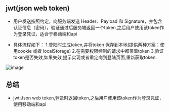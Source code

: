 

## jwt(json web token)
- 用户发送按照约定，向服务端发送 Header、Payload 和 Signature，并包含认证信息（密码），验证通过后服务端返回一个token,之后用户使用该token作为登录凭证，适合于移动端和api


- 具体流程如下：
  1.登陆时生成token,并将token 保存到本地(提供两种方案：使用cookie 或者 localStorage)
  2.在需要权限控制的请求中都带着token
  3.验证token是否失效,如果失效,提示实现或者重定向到登陆页面,重新获取token.

 ![image](https://github.com/t-hong/springboot-examples/tree/master/chapter10-jwt/src/main/resources/static/images/oauth.JPG)


## 总结
 * jwt:Json web token,登录时返回token,之后用户使用该token作为登录凭证，使用移动端和api